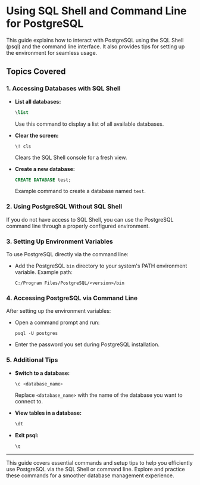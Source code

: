 # Using SQL Shell and Command Line for PostgreSQL

This guide explains how to interact with PostgreSQL using the SQL Shell (psql) and the command line interface. It also provides tips for setting up the environment for seamless usage.

## Topics Covered

### 1. **Accessing Databases with SQL Shell**
- **List all databases:**
  ```sql
  \list
  ```
  Use this command to display a list of all available databases.

- **Clear the screen:**
  ```
  \! cls
  ```
  Clears the SQL Shell console for a fresh view.

- **Create a new database:**
  ```sql
  CREATE DATABASE test;
  ```
  Example command to create a database named `test`.

### 2. **Using PostgreSQL Without SQL Shell**
If you do not have access to SQL Shell, you can use the PostgreSQL command line through a properly configured environment.

### 3. **Setting Up Environment Variables**
To use PostgreSQL directly via the command line:
- Add the PostgreSQL `bin` directory to your system's PATH environment variable.
  Example path:
  ```
  C:/Program Files/PostgreSQL/<version>/bin
  ```

### 4. **Accessing PostgreSQL via Command Line**
After setting up the environment variables:
- Open a command prompt and run:
  ```
  psql -U postgres
  ```
- Enter the password you set during PostgreSQL installation.

### 5. **Additional Tips**
- **Switch to a database:**
  ```sql
  \c <database_name>
  ```
  Replace `<database_name>` with the name of the database you want to connect to.

- **View tables in a database:**
  ```sql
  \dt
  ```

- **Exit psql:**
  ```
  \q
  ```

---

This guide covers essential commands and setup tips to help you efficiently use PostgreSQL via the SQL Shell or command line. Explore and practice these commands for a smoother database management experience.

